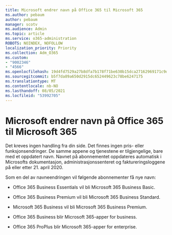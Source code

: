 ```yaml
---
title: Microsoft endrer navn på Office 365 til Microsoft 365
ms.author: pebaum
author: pebaum
manager: scotv
ms.audience: Admin
ms.topic: article
ms.service: o365-administration
ROBOTS: NOINDEX, NOFOLLOW
localization_priority: Priority
ms.collection: Adm_O365
ms.custom:
- "9002346"
- "4566"
ms.openlocfilehash: 19d4fd7529a27b8dfa7b178f71be630b15dca27162969171c9d0f3bbf820d983
ms.sourcegitcommit: b5f7da89a650d2915dc652449623c78be6247175
ms.translationtype: MT
ms.contentlocale: nb-NO
ms.lasthandoff: 08/05/2021
ms.locfileid: "53992705"
---
```

# <a name="microsoft-is-renaming-office-365-to-microsoft-365"></a>Microsoft endrer navn på Office 365 til Microsoft 365

Det kreves ingen handling fra din side. Det finnes ingen pris- eller funksjonsendringer. De samme appene og tjenestene er tilgjengelige, bare med et oppdatert navn. Navnet på abonnementet oppdateres automatisk i Microsofts dokumentasjon, administrasjonssenteret og faktureringsloggene på eller etter 21. april 2020.

Som en del av navneendringen vil følgende abonnementer få nye navn:

- Office 365 Business Essentials vil bli Microsoft 365 Business Basic.

- Office 365 Business Premium vil bli Microsoft 365 Business Standard.

- Microsoft 365 Business vil bli Microsoft 365 Business Premium.

- Office 365 Business blir Microsoft 365-apper for business.

- Office 365 ProPlus blir Microsoft 365-apper for enterprise.
